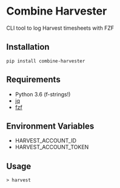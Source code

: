 # Combine Harvester

CLI tool to log Harvest timesheets with FZF

## Installation 

```
pip install combine-harvester
```

## Requirements

* Python 3.6 (f-strings!)
* [jq](https://github.com/stedolan/jq)
* [fzf](https://github.com/junegunn/fzf)

## Environment Variables

* HARVEST_ACCOUNT_ID
* HARVEST_ACCOUNT_TOKEN

## Usage

```
> harvest
```
